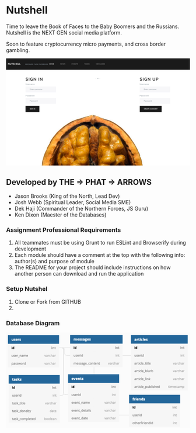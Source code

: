 # Nutshell 
Time to leave the Book of Faces to the Baby Boomers and the Russians. Nutshell is the NEXT GEN social media platform.

Soon to feature cryptocurrency micro payments, and cross border gambling.

![alt text](public/images/Nutshell.png)

## Developed by THE => PHAT => ARROWS
- Jason Brooks (King of the North, Lead Dev)
- Josh Webb (Spiritual Leader, Social Media SME)
- Dek Haji (Commander of the Northern Forces, JS Guru)
- Ken Dixon (Maester of the Databases)

### Assignment Professional Requirements
1. All teammates must be using Grunt to run ESLint and Browserify during development
2. Each module should have a comment at the top with the following info: author(s) and purpose of module
3. The README for your project should include instructions on how another person can download and run the application

### Setup Nutshel
1. Clone or Fork from GITHUB
2. 

### Database Diagram
![alt text](public/images/DBDiagram.png)